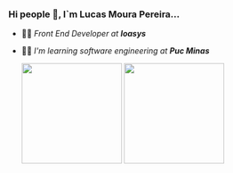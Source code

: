 ### Hi people :love_you_gesture:, I`m Lucas Moura Pereira...

- :man_technologist: *Front End Developer at **Ioasys***
- :student: *I'm learning software engineering at **Puc Minas***

  <div>
    <img height="180em" src="https://github-readme-stats.vercel.app/api?username=LucasMouraPereira&show_icons=true&theme=tokyonight" />
    <img height="180em" src="https://github-readme-stats.vercel.app/api/top-langs/?username=LucasMouraPereira&langs_count=4&show_icons=true&theme=tokyonight&layout=donut" />
  </div>
